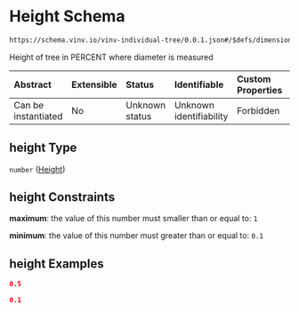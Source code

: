 # Height Schema

```txt
https://schema.vinv.io/vinv-individual-tree/0.0.1.json#/$defs/dimension_at_height/properties/height
```

Height of tree in PERCENT where diameter is measured

| Abstract            | Extensible | Status         | Identifiable            | Custom Properties | Additional Properties | Access Restrictions | Defined In                                                                                                     |
| :------------------ | :--------- | :------------- | :---------------------- | :---------------- | :-------------------- | :------------------ | :------------------------------------------------------------------------------------------------------------- |
| Can be instantiated | No         | Unknown status | Unknown identifiability | Forbidden         | Allowed               | none                | [dereferenced.doc.json\*](../../../../vinv-schemas/vinv-tree/out/dereferenced.doc.json "open original schema") |

## height Type

`number` ([Height](dereferenced-defs-diameter-at-height-properties-height.md))

## height Constraints

**maximum**: the value of this number must smaller than or equal to: `1`

**minimum**: the value of this number must greater than or equal to: `0.1`

## height Examples

```json
0.5
```

```json
0.1
```

